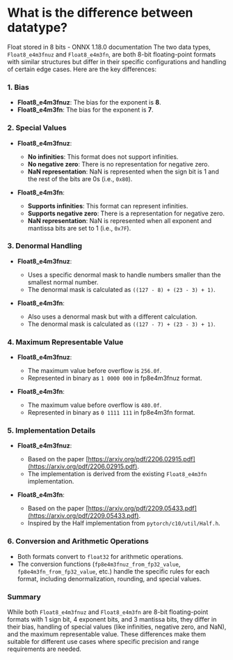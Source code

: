 # What is the difference between datatype?


Float stored in 8 bits - ONNX 1.18.0 documentation
The two data types, `Float8_e4m3fnuz` and `Float8_e4m3fn`, are both 8-bit floating-point formats with similar structures but differ in their specific configurations and handling of certain edge cases. Here are the key differences:

### 1. **Bias**
- **Float8_e4m3fnuz**: The bias for the exponent is **8**.
- **Float8_e4m3fn**: The bias for the exponent is **7**.

### 2. **Special Values**
- **Float8_e4m3fnuz**:
  - **No infinities**: This format does not support infinities.
  - **No negative zero**: There is no representation for negative zero.
  - **NaN representation**: NaN is represented when the sign bit is 1 and the rest of the bits are 0s (i.e., `0x80`).

- **Float8_e4m3fn**:
  - **Supports infinities**: This format can represent infinities.
  - **Supports negative zero**: There is a representation for negative zero.
  - **NaN representation**: NaN is represented when all exponent and mantissa bits are set to 1 (i.e., `0x7F`).

### 3. **Denormal Handling**
- **Float8_e4m3fnuz**:
  - Uses a specific denormal mask to handle numbers smaller than the smallest normal number.
  - The denormal mask is calculated as `((127 - 8) + (23 - 3) + 1)`.

- **Float8_e4m3fn**:
  - Also uses a denormal mask but with a different calculation.
  - The denormal mask is calculated as `((127 - 7) + (23 - 3) + 1)`.

### 4. **Maximum Representable Value**
- **Float8_e4m3fnuz**:
  - The maximum value before overflow is `256.0f`.
  - Represented in binary as `1 0000 000` in fp8e4m3fnuz format.

- **Float8_e4m3fn**:
  - The maximum value before overflow is `480.0f`.
  - Represented in binary as `0 1111 111` in fp8e4m3fn format.

### 5. **Implementation Details**
- **Float8_e4m3fnuz**:
  - Based on the paper [https://arxiv.org/pdf/2206.02915.pdf](https://arxiv.org/pdf/2206.02915.pdf).
  - The implementation is derived from the existing `Float8_e4m3fn` implementation.

- **Float8_e4m3fn**:
  - Based on the paper [https://arxiv.org/pdf/2209.05433.pdf](https://arxiv.org/pdf/2209.05433.pdf).
  - Inspired by the Half implementation from `pytorch/c10/util/Half.h`.

### 6. **Conversion and Arithmetic Operations**
- Both formats convert to `float32` for arithmetic operations.
- The conversion functions (`fp8e4m3fnuz_from_fp32_value`, `fp8e4m3fn_from_fp32_value`, etc.) handle the specific rules for each format, including denormalization, rounding, and special values.

### Summary
While both `Float8_e4m3fnuz` and `Float8_e4m3fn` are 8-bit floating-point formats with 1 sign bit, 4 exponent bits, and 3 mantissa bits, they differ in their bias, handling of special values (like infinities, negative zero, and NaN), and the maximum representable value. These differences make them suitable for different use cases where specific precision and range requirements are needed.
